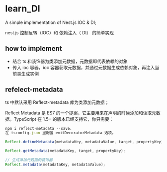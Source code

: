# learn_DI

A simple implementation of Nest.js IOC & DI;

nest.js 控制反转（IOC）和 依赖注入（ DI） 的简单实现

## how to implement

- 结合 ts 和装饰器为类添加元数据，元数据即代表依赖的对象
- 传入 ioc 容器，ioc 容器获取元数据，并通过元数据生成依赖对象，再注入当前类生成实例

## refelect-metadata

ts 中默认采用 Reflect-metadata 库为类添加元数据；

Reflect Metadata 是 ES7 的一个提案，它主要用来在声明的时候添加和读取元数据。TypeScript 在 1.5+ 的版本已经支持它，你只需要：

```js
npm i reflect-metadata --save。
在 tsconfig.json 里配置 emitDecoratorMetadata 选项。
```

```js
Reflect.defineMetadata(metadataKey, metadataValue, target, propertyKey);

Reflect.getMetadata(metadataKey, target, propertyKey);

// 生成添加元数据的装饰器
Reflect.metadata(metadataKey, metadataValue);
```
